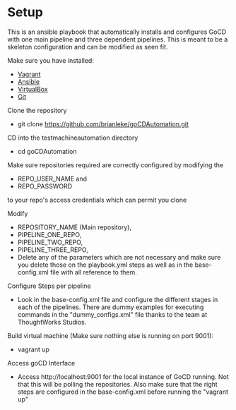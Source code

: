 Setup
============================
This is an ansible playbook that automatically installs and configures GoCD with one main pipeline and three dependent pipelines. This is meant to be a skeleton configuration and can be modified as seen fit.

Make sure you have installed:
* [Vagrant](https://www.vagrantup.com/)
* [Ansible](http://www.ansible.com/home)
* [VirtualBox](https://www.virtualbox.org/)
* [Git](https://git-scm.com/downloads)

Clone the repository
* git clone https://github.com/brianleke/goCDAutomation.git

CD into the testmachineautomation directory
* cd goCDAutomation

Make sure repositories required are correctly configured by modifying the 
* REPO_USER_NAME and 
* REPO_PASSWORD 

to your repo's access credentials which can permit you clone

Modify 
* REPOSITORY_NAME (Main repository), 
* PIPELINE_ONE_REPO, 
* PIPELINE_TWO_REPO, 
* PIPELINE_THREE_REPO, 
* Delete any of the parameters which are not necessary and make sure you delete those on the playbook.yml steps as well as in the base-config.xml file with all reference to them.

Configure Steps per pipeline
* Look in the base-config.xml file and configure the different stages in each of the pipelines. There are dummy examples for executing commands in the "dummy_configs.xml" file thanks to the team at ThoughtWorks Studios.

Build virtual machine (Make sure nothing else is running on port 9001):
* vagrant up

Access goCD Interface
* Access http://localhost:9001 for the local instance of GoCD running. Not that this will be polling the repositories. Also make sure that the right steps are configured in the base-config.xml before running the "vagrant up"